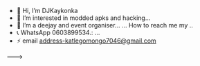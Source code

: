 - 👋 Hi, I’m DJKaykonka
- 👀 I’m interested in modded apks and hacking...
- 🌱 I’m a deejay and event organiser...
  ...
     How to reach me my ..
- 📞 WhatsApp 0603899534.: ...
- ⚡ email address-katlegomongo7046@gmail.com


--->

